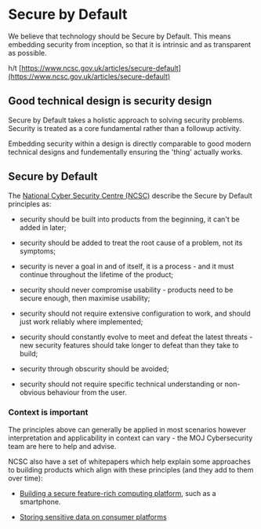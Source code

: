 # Secure by Default

We believe that technology should be Secure by Default. This means embedding security from inception, so that it is intrinsic and as transparent as possible.

h/t [https://www.ncsc.gov.uk/articles/secure-default](https://www.ncsc.gov.uk/articles/secure-default)

## Good technical design is security design

Secure by Default takes a holistic approach to solving security problems. Security is treated as a core fundamental rather than a followup activity.

Embedding security within a design is directly comparable to good modern technical designs and fundementally ensuring the 'thing' actually works.

## Secure by Default

The [National Cyber Security Centre \(NCSC\)](https://www.ncsc.gov.uk) describe the Secure by Default principles as:

-   security should be built into products from the beginning, it can't be added in later;

-   security should be added to treat the root cause of a problem, not its symptoms;

-   security is never a goal in and of itself, it is a process - and it must continue throughout the lifetime of the product;

-   security should never compromise usability - products need to be secure enough, then maximise usability;

-   security should not require extensive configuration to work, and should just work reliably where implemented;

-   security should constantly evolve to meet and defeat the latest threats - new security features should take longer to defeat than they take to build;

-   security through obscurity should be avoided;

-   security should not require specific technical understanding or non-obvious behaviour from the user.


### Context is important

The principles above can generally be applied in most scenarios however interpretation and applicability in context can vary - the MOJ Cybersecurity team are here to help and advise.

NCSC also have a set of whitepapers which help explain some approaches to building products which align with these principles \(and they add to them over time\):

-   [Building a secure feature-rich computing platform](https://www.ncsc.gov.uk/articles/secure-default-platforms), such as a smartphone.

-   [Storing sensitive data on consumer platforms](https://www.ncsc.gov.uk/articles/sensitive-data-consumer-platforms)



